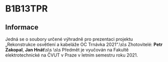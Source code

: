 # B1B13TPR
## Informace
Jedná se o soubory určené výhradně pro prezentaci projektu „Rekonstrukce osvětlení a kabeláže OC Trnávka 2021“.\s\s
Zhotovitelé: **Petr Zakopal**, **Jan Hnát**\s\s
\s\s
Předmět je vyučován na Fakultě elektrotechnické na ČVUT v Praze v letním semestru roku 2021.
